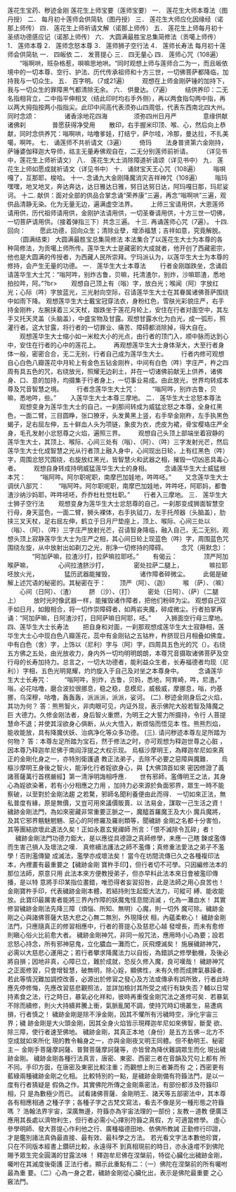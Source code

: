 莲花生宝药、秽迹金刚
            莲花生上师宝要（莲师宝要） 一． 莲花生大师本尊法（图丹授） 二． 每月初十莲师会供简轨（图丹授） 三． 莲花生大师应化因缘经（诺那上师传） 四． 莲花生上师祈请文解（诺那上师传） 五． 莲花生上师每月初十圣绩功德感应记（诺那上师传） 六． 大圆满最胜宝总集简修法（贡噶上师传） 1． 莲师本尊 2． 莲师念怒本尊 3． 莲师狮子空行法 4． 莲师长寿法 每月初十莲师会供简轨 一． 四皈依  二． 发菩提心  三． 四无量心  四． 莲师心咒（108遍） 　　“嗡啊哄，班杂格惹，唄嘛思地哄。“同时观想上师与莲师合二为一，而且皈依境中的一切本尊、空行、护法、历代传承祖师和十方三世，一切佛菩萨都降临，加持我与一切众生。   五． 百字明。（7或21遍） 　　观想在上师金刚萨锤的加持下，我与一切众生的罪障黑气都清除无余。   六． 供曼达。（7遍） 　　结供养印：二无名指相背立，二中指平伸相叉（结此印时均右手外侧），再以两食指勾两中指，再以两大拇指按两小指指尖。此印中间高代表须弥山四周低，代表东西南北四大州。同时念颂：  　　　　诸香涂地花四海 　　　　须弥四州日月严 　　　　意缘供献诸佛刹 　　　　普愿获得净受用 　　散印，右手握米印顶、喉、心，然后向上恭献，同时念供养咒：嗡啊哄，咕噜爹娃，打结宁，萨尔哇，冷那，曼达拉，不扎美噶，啊吽。   七． 诵莲师不共祈请文（3遍） 　　倚玛 　　法身普贤第六金刚持，萨锤婆伽释迦大导师，祜主无量寿佛观自在，二无分别莲师前祈请。  　　（详见书中，莲花生上师祈请文）  八． 莲花生大土消除障道祈请颂（详见书中）  九． 莲花生上师如愿成就祈请文（详见书中）  十． 诵财宝天王心咒（108遍） 　　嗡唄嘎了，互那耶，梭哈。  十一. 念诵九大金刚降魔消灾吉祥神咒（108遍） 　　嗡玛嘿嘿，地叉地叉，奔达奔达，达日雅达日雅，努日达努日达，阿玛嘎日那，玛尼娑诃。   十二. 献供：面对全部的供品合掌念诵“荣养康”三遍，再念“嗡啊哄”三遍，观供品清静无染。化为无量无边，遍满虚空法界。  　　上师三宝请用供，大恩莲师请用供，历代祖师请用供，金刚护法请用供，一切圣眷请用供，十方三世一切佛，一切菩萨请用供。（接着弹指三下）共念三遍。   十三. 再诵莲师心咒（7遍）。  十四. 回向： 　　愿此功德，回向众生；清除业孽，增添福慧；吉祥如意，究竟解脱。  　　（圆满结束） 大圆满最胜宝总集简修法  本法集合了以莲花生大士为本尊的各种简修法，为贡噶上师所传。莲华生大士是藏密的大成就者，他开创了西藏密宗，他也是大圆满的传授者，为西藏人民所崇拜。宁玛派认为，以莲华生大士为本尊的修持，会产生无量的功德。   一． 莲华生大士本尊法 　　行者金刚跏跌坐，念诵启请莲华生大士咒：“嗡阿吽，别炸古鲁，贝嘛，托清渣尔，别炸，沙嘛耶渣，悉地拍拉吽，阿。”?br> 　　观想自己顶上有（嗡）字，放白光；喉闻（阿）字放红光；心际（吽）字放蓝光，三光射向空际，召请莲华生大士在其眷属诸佛菩萨围绕中如雨下降。  观想莲华生大士戴宝冠穿法衣，身粉红色，雪肤光彩貌庄严，右手持金刚杵，左腕挟着三义天杖，跏跌坐于莲花月轮上，安住在行者对面空中，其左手又托天灵盖（头脑盖），中盛宝物及甘露。观想甘露水化为白光，成一弧形，照灌行者。这大甘露，将行者的一切罪业、痛苦、障碍都消除掉，得大自在。  　　观想莲华生大士缩小如一米粒大小的光点，由行者的顶门入，顺中脉而达到心中，安住在行者的心中的莲花上。  　　再观想莲华生大士身体渐大，大至行者身体一般，密密合合，无二无别，行者自己成为莲华生大士。  　　行者内修可观想自心白色八瓣莲花中月轮上有金色五钻金刚杵，中间有白色（吽）字庄严，杵之四周有具五色的咒，右绕放光，照耀无边刹土，并在一切诸佛前献无上供养，诸佛身、口、意的加持，均摄集于行者身上，一切事业易成。由此放光，世界均转成本尊及咒音智慧之境。  　　行者念莲华生大士咒： 　　“嗡阿吽，别炸古鲁，贝嘛，悉地吽，些。” 　　入莲华生大士本尊三摩地。  二． 莲华生大士忿怒本尊法 　　观想变身为莲华生大士的自己，一刹那间转成为威猛忿怒之本尊，全身红黑色，一面二臂，三目圆睁，张口獠牙，头发黄黑上竖，右手举金刚杵，左手执黑色蝎子，足右屈左伸，五十鲜血人头为项链，象皮为衣，虎皮为裙，骨宝樱珞庄严全身，毛孔发射小忿怒尊之火焰，遍照三界。  　　观想自己头顶上部端坐着寂静的莲华生大士，其顶上、喉际、心间三处有（嗡）、（阿）、（吽）三字发射光芒，然后莲华生大士化成智慧之光从行者顶上融入身中，心间现出日轮，上有红黑色（吽）字，周围忿怒咒围绕，右旋放红黑光，皆智慧火和武器之相，摧毁一切凶恶具毒心者。  　　观想自身转成持明威猛莲华生大士的身相。 　　念诵莲华生大士威猛根本咒： 　　“嗡阿吽。阿尔职呢职，南摩巴加娃地，吽吽呸。” 　　又念莲华生大士调伏八部咒： 　　“嗡阿吽。阿尔职呢职，南摩巴加娃地，吽吽呸，阿耶妈，都鲁渣沙纳沙妈耶，吽吽呸呸，乔乔杜杜觉杜职。”  　　行者入三摩地。 三． 莲华生大士狮子空行法 　　观想变身为莲华生大士忿怒尊的自己，一刹那变成狮面智慧空行母，身天蓝色，一面二臂，狮头裸体，右手执钺刀，左手托颅器（头脑盖），肋挟三叉天杖，足右屈左伸，鹤立于日月尸垫座上，顶上、喉际、心间三处以（嗡）、（阿）、（吽）三字庄严放射光芒，召请智身降临，融入自己，无二无别。观想头顶上寂静莲华生大士为庄严之相，其心间日轮上现蓝色（吽）字，周围蓝色咒围绕左旋，从中放射出如剃刀之光，削净一切修持的障碍。  　　念咒（用默念）： 　　　　“阿加萨嘛，拉渣沙打，拉萨嘛拉耶呸。” 　　有偈云： 　　　　顶严阿加喉萨嘛， 　　　　心间拉渣脐沙打， 　　　　密处拉萨二腿上， 　　　　嘛拉耶呸放火光， 　　　　猛历武器能摧毁， 　　　　诸作障者碎微尘。 　　此偈是破解上述咒语的秘密的。其秘密在于： 　　顶严（阿）、（迦） 　　喉 （萨）、（嘛） 　　心间（日阿）、（渣） 　　脐 （沙）、（打） 　　密处（日阿）、（萨）（二腿上） 　　放时光时像武器一样，能摧毁诸作障者，把他们粉碎为尘。 观想自己双手如日月，如鏺相合，将一切作崇障碍者，如两岩夹魔，碎成微尘。行者拍掌再诵：“阿加萨嘛，日阿渣沙打，日阿萨嘛日阿耶，呸。”  　　入狮面空行母三摩地。  四、莲华生大士长寿法 　　把自身和对面，一刹那观想成莲华生大士寂静相，莲华生大士心中现白色八瓣莲花，蕊中有金刚钻之五钴杵，杵脐现日月相叠如佛龛，中有白色（舍）字，上饰以（尼利）字与（阿）字，四周具五色光的咒（）。右绕五方佛之五处，由光放收力，身内外一切均明明朗朗，本尊咒音摄取诸佛菩萨及空行母的长寿加持力。总言之，一切大功德者，能利益众生者，长寿福德者均现（尼利））字相，五色光明晃耀，灼灼旋入于自己及对坐之本尊身中。  　　 念诵莲华生大士长寿咒： 　　“嗡阿吽，别炸，古鲁，贝妈，悉地，阿育崎，吽，尼渣。”  嗡，必花咕噜，磨合波拉很挪息，稳之稳，息模尼，威极威，摩挪息，嗡，灼基挪，乌深穆，咕噜，轰轰轰，派派派，派派，娑诃。  (二). 秽迹金刚身后之火焰，其功为何？ 答：熊熊智火，非肉眼可见，内证外现，表示佛陀大般若智及降魔之巨  大德力。久修金刚法者，身后智火重燃，为明王之大誓力所摄持，令行  人菩提慧命不退；并使其淫欲身心俱断，从火大悟入，断烦恼而悟见本  性。熊熊烈焰，能收能放，具有降魔伏妖、治病净化等众多功德。  (三). 请问秽迹本尊左足所踏为何物？ 答：本尊左足所踏为宝石，然于修法之时，亦可观想为释迦世尊之心脏  ，因本尊乃释迦牟尼佛于南阎浮提之大权示现。      烏樞沙摩明王，為釋迦牟尼如來真正的金剛化身之一，亦特別衛護遺 教正法弟子，去除不必要之惡障與魔難． 　  烏樞沙摩明王身後之智火，能淨化行者婬欲身心，與【大佛頂首如來 密因修證了義諸菩薩萬行首楞嚴經】第一清淨明誨相呼應． 　  世有邪師，濫傳明王之法，其身心為婬欲染著，若有小分相應之力用 ，加持力必來源於負面邪界，眾生一時不能察破，以至對於金剛法趨 之若騖，邪師名聞利養便由此而得．  一切如來正法，無私普度有緣，原是無價，又豈可用來議價販賣、以 法易金，謀取一己生活之資！  穢跡金剛法門，為如來密藏非常重要正脈之一，魔醯首羅魔王及大小 魔兵魔將，及其它邪界魑魅魍魎、惡心的阿修羅及羅剎類等，聞穢跡 金剛之名都十分害怕，其等團結欲壞此遺法久矣！正如永嘉玄覺禪師 所言：「恨不滅除令瓦碎」者！ 　  穢跡金剛法門功德力鉅大，是以應從具德證之真師修學，未應一己瞎 鍊或濫傳而生害己損人及壞法之嘆．  真修續法護法之師不濫傳；真修重法愛法之弟子不濫學！否則濫傳變 成滅法，濫學亦成壞法矣！  當今在坊間流傳已久之各種複印法本，內裡畫有最重要之【穢跡金剛 寶杵手印】，但行者切不可學。只因編修法本的那位法師，原意只用 此法本來方便教授弟子，但亦早料此法本來日會被濫印傳播，是以特 意將手印某指位畫錯，唯恐得者妄習招咎，此是法師之用心良苦也！ 金剛寶杵手印，代表穢跡金剛本體，若結持則生起鉅大法力，可縱可 縛、能收能放。此寶印最厲害者能將三界內作障的妖魔鬼怪息間消滅 ，化為一灘血水！  其實修習穢跡金剛法先降三障（煩惱、所知、無明）心魔，則一切外 魔可除。穢跡金剛之心與諸佛菩薩大慈大悲之心無二無別，外現降伏 相，內蘊柔軟心！  穢跡金剛法門，只應隨真正的修習相應中，行者的菩提心及慈悲心越 發增長，而未有愈修則瞋心俗火比前愈大者。  穢跡金剛神咒，非同一般咒法，應用時小心為要；設若忿怒心持念，所有邪神惡鬼，立化膿血一灘而亡，灰飛煙滅矣！  施展穢跡神咒，必需以大慈悲心運用之；若行者攀求降魔法力以自衒，為錯誤之修學動機，及後必將自損；因地非真，心障已立，難於成就，恐反久修入魔，良可嘆哉！  穢跡神咒之正面修習，只會增智慧，破無明，除心婬，顯佛性，未有久修而成脾氣暴躁者．若此等情況難加調控改善，必源出於修習之發心及方法或傳承有誤所致，行者此時應先停修悔，先應改習慈悲觀照法，並詳加檢討其所受之戒行有缺失否？輔以日常持素食之法，行之時日，暴氣必化祥和，彼時再重復金剛咒法之進修可矣．若暴氣不除而續修，則火大持續昇騰上衝，氣脈亂闖不調，使持咒時幻境叢生，易遭病損，行者慎之！  穢跡金剛是除不淨金剛，因其不懼所有污穢時空，淨化宇宙三界；穢 跡金剛是大火頭金剛，因其全身火焰皆示現釋迦牟尼如來佛智，斷愛 欲、除三障，使行者速至佛地。  穢跡金剛，其真正本地（身份）是五方五佛－北方不空成就如來所化 現的教令輪身之一，亦與金剛夜叉明王同體。但不動明王、秘密主－ 金剛手菩薩摩訶薩、普賢菩薩摩訶薩等，亦皆曾為降伏難調眾生而化 現出穢跡金剛。  穢跡金剛各種行法真言，唐密、東密、西密三者在音韻及咒句上都有 所不同。手印方面，在唐密及東密比較注重；而觀想上則三者兼而有 之；西密更有藍綠兩種穢跡金剛之化相。  比較特別的一點，是穢跡金剛備有符籙法門，是以一度有行者猜疑是 假偽之作。其實佛陀所傳之金剛乘密法，有部份都涉及符籙印相，只 是為數極少而已。 試看諸佛菩薩、金剛明王、諸天等五部密法中，其本尊各有相應相通 之種子字；各種子字之古梵文寫法，看去不像是另一種形態之符籙嗎 ？ 浩翰法界宇宙，深廣無邊，符籙亦為宇宙法理的一部份；友教－道教 便廣泛應用其長處以濟物利生，但行者必需小心擇別符籙之真假，方 可適當修學。  虛心參學明師、發大菩提心作利他之行、廣種福德田地、依佛所教誡 正勤修行印證，才是鑑別諸法真偽最直接、最有效、最科學之方法。 若光看文字法本數他珍寶，只在不同版本經書上鑽研比較，永遠得不 到真相現前的時日，亦永遠嚐不到佛陀賜予眾生完全圓滿的甘露法味 ！  釋迦牟尼佛在涅槃前，特從心臟化出穢跡金剛，囑咐在其滅度後衛護 正法行者。顯示此重點有二：（一）佛陀在涅槃前的所有囑咐最為重 要。（二）心為一身之君，穢跡金剛從心臟化出，表示是佛陀最重要 之心竅法門。            　　                               
